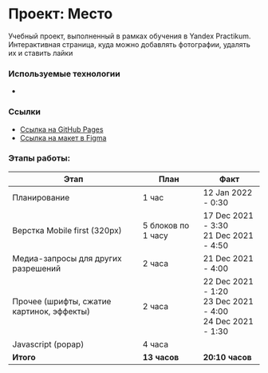 # Проект: Место

 Учебный проект, выполненный в рамках обучения в Yandex Practikum. Интерактивная страница, куда можно добавлять фотографии, удалять их и ставить лайки


### Используемые технологии  

* 

### Ссылки 

* [Cсылка на GitHub Pages]()
* [Ссылка на макет в Figma](https://www.figma.com/file/2cn9N9jSkmxD84oJik7xL7/JavaScript.-Sprint-4?node-id=0%3A1)


### Этапы работы:


|Этап|План|Факт|
|--|--|--|
|Планирование|1 час|12 Jan 2022 - 0:30|
|Верстка Mobile first (320px)|5 блоков по 1 часу|17 Dec 2021 - 3:30 <br> 21 Dec 2021 - 4:50|
|Медиа-запросы для других разрешений|2 часа|21 Dec 2021 - 4:00|
|Прочее (шрифты, сжатие картинок, эффекты)|2 часа|22 Dec 2021 - 1:20 <br> 23 Dec 2021 - 4:00 <br>24 Dec 2021 - 1:30|
|Javascript (popap)|4 часа||
|**Итого**|**13 часов**|**20:10 часов**|
